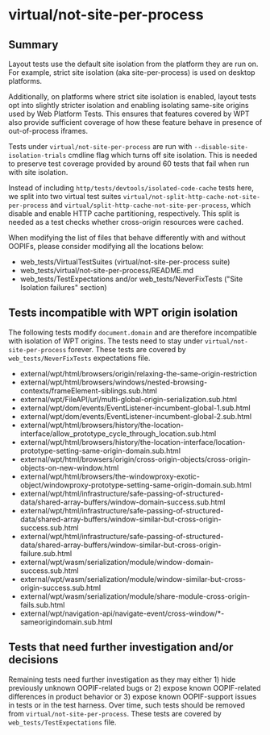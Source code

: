 # virtual/not-site-per-process

## Summary

Layout tests use the default site isolation from the platform they are
run on.  For example, strict site isolation (aka site-per-process) is
used on desktop platforms.

Additionally, on platforms where strict site isolation is enabled,
layout tests opt into slightly stricter isolation and enabling isolating
same-site origins used by Web Platform Tests. This ensures that features
covered by WPT also provide sufficient coverage of how these feature
behave in presence of out-of-process iframes.

Tests under `virtual/not-site-per-process` are run with
`--disable-site-isolation-trials` cmdline flag which turns off site
isolation.  This is needed to preserve test coverage provided by around
60 tests that fail when run with site isolation.

Instead of including `http/tests/devtools/isolated-code-cache` tests here, we
split into two virtual test suites
`virtual/not-split-http-cache-not-site-per-process` and
`virtual/split-http-cache-not-site-per-process`, which disable and enable HTTP
cache partitioning, respectively. This split is needed as a test checks whether
cross-origin resources were cached.

When modifying the list of files that behave differently with and without
OOPIFs, please consider modifying all the locations below:
- web_tests/VirtualTestSuites (virtual/not-site-per-process suite)
- web_tests/virtual/not-site-per-process/README.md
- web_tests/TestExpectations and/or web_tests/NeverFixTests
  ("Site Isolation failures" section)


## Tests incompatible with WPT origin isolation

The following tests modify `document.domain` and are therefore incompatible with
isolation of WPT origins.  The tests need to stay under
`virtual/not-site-per-process` forever.  These tests are covered by
`web_tests/NeverFixTests` expectations file.

- external/wpt/html/browsers/origin/relaxing-the-same-origin-restriction
- external/wpt/html/browsers/windows/nested-browsing-contexts/frameElement-siblings.sub.html
- external/wpt/FileAPI/url/multi-global-origin-serialization.sub.html
- external/wpt/dom/events/EventListener-incumbent-global-1.sub.html
- external/wpt/dom/events/EventListener-incumbent-global-2.sub.html
- external/wpt/html/browsers/history/the-location-interface/allow_prototype_cycle_through_location.sub.html
- external/wpt/html/browsers/history/the-location-interface/location-prototype-setting-same-origin-domain.sub.html
- external/wpt/html/browsers/origin/cross-origin-objects/cross-origin-objects-on-new-window.html
- external/wpt/html/browsers/the-windowproxy-exotic-object/windowproxy-prototype-setting-same-origin-domain.sub.html
- external/wpt/html/infrastructure/safe-passing-of-structured-data/shared-array-buffers/window-domain-success.sub.html
- external/wpt/html/infrastructure/safe-passing-of-structured-data/shared-array-buffers/window-similar-but-cross-origin-success.sub.html
- external/wpt/html/infrastructure/safe-passing-of-structured-data/shared-array-buffers/window-similar-but-cross-origin-failure.sub.html
- external/wpt/wasm/serialization/module/window-domain-success.sub.html
- external/wpt/wasm/serialization/module/window-similar-but-cross-origin-success.sub.html
- external/wpt/wasm/serialization/module/share-module-cross-origin-fails.sub.html
- external/wpt/navigation-api/navigate-event/cross-window/*-sameorigindomain.sub.html

## Tests that need further investigation and/or decisions

Remaining tests need further investigation as they may either 1) hide
previously unknown OOPIF-related bugs or 2) expose known OOPIF-related
differences in product behavior or 3) expose known OOPIF-support issues
in tests or in the test harness.  Over time, such tests should be
removed from `virtual/not-site-per-process`.  These tests are covered
by `web_tests/TestExpectations` file.

